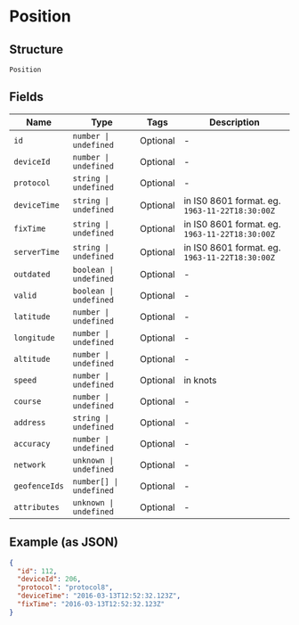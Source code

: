 
# Position

## Structure

`Position`

## Fields

| Name | Type | Tags | Description |
|  --- | --- | --- | --- |
| `id` | `number \| undefined` | Optional | - |
| `deviceId` | `number \| undefined` | Optional | - |
| `protocol` | `string \| undefined` | Optional | - |
| `deviceTime` | `string \| undefined` | Optional | in IS0 8601 format. eg. `1963-11-22T18:30:00Z` |
| `fixTime` | `string \| undefined` | Optional | in IS0 8601 format. eg. `1963-11-22T18:30:00Z` |
| `serverTime` | `string \| undefined` | Optional | in IS0 8601 format. eg. `1963-11-22T18:30:00Z` |
| `outdated` | `boolean \| undefined` | Optional | - |
| `valid` | `boolean \| undefined` | Optional | - |
| `latitude` | `number \| undefined` | Optional | - |
| `longitude` | `number \| undefined` | Optional | - |
| `altitude` | `number \| undefined` | Optional | - |
| `speed` | `number \| undefined` | Optional | in knots |
| `course` | `number \| undefined` | Optional | - |
| `address` | `string \| undefined` | Optional | - |
| `accuracy` | `number \| undefined` | Optional | - |
| `network` | `unknown \| undefined` | Optional | - |
| `geofenceIds` | `number[] \| undefined` | Optional | - |
| `attributes` | `unknown \| undefined` | Optional | - |

## Example (as JSON)

```json
{
  "id": 112,
  "deviceId": 206,
  "protocol": "protocol8",
  "deviceTime": "2016-03-13T12:52:32.123Z",
  "fixTime": "2016-03-13T12:52:32.123Z"
}
```

